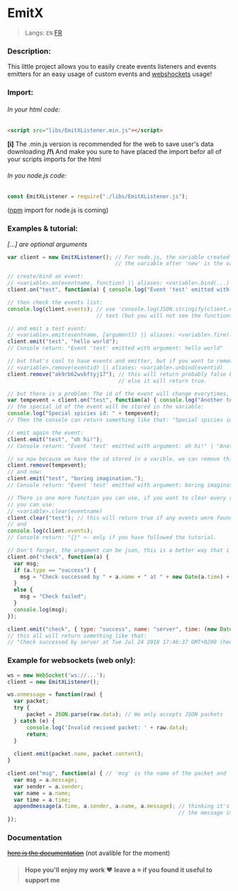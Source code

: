 # EmitX
> Langs: `EN` [FR](README_FR.md)
### Description:
This little project allows you to easily create events listeners and events emitters for an easy usage of custom events and [webshockets](https://www.websocket.org/) usage!

### Import:
###### In your html code:
```html
<script src="libs/EmitXListener.min.js"></script>
```
**[i]** The .min.js version is recommended for the web to save user's data downloading
**/!\\** And make you sure to have placed the import befor all of your scripts imports for the html

###### In you node.js code:
```javascript
const EmitXListener = require("./libs/EmitXListener.js");
```
([npm](https://www.npmjs.com/) import for node.js is coming)

### Examples & tutorial:
*\[...\] are optional arguments*
```javascript
var client = new EmitXListener(); // For node.js, the variable created above need to use that too, make sure
                                  // the variable after 'new' is the variable who require the file.

// create/bind an event:
// <variable>.on(eventname, function) || aliases: <variable>.bind(...)
client.on("test", function(a) { console.log("Event 'test' emitted with argument: " + a); });

// then check the events list:
console.log(client.events); // use 'console.log(JSON.stringify(client.events));' instead if you want to be a
                            // text (but you will not see the functions)

// and emit a test event:
// <variable>.emit(eventname, [argument]) || aliases: <variable>.fire(...)
client.emit("test", "hello world");
// Console return: "Event 'test' emitted with argument: hello world"

// but that's cool to have events and emitter, but if you want to remove one, you can use:
// <variable>.remove(eventid) || aliases: <variable>.unbind(eventid)
client.remove("ak9rb62wvbftyj17"); // this will return probably false because the id doesn't exists,
                                   // else it will return true.

// but there is a problem: The id of the event will change everytimes, then to fix that, you can use:
var tempevent = client.on("test", function(a) { console.log("Another test function.") });
// the special id of the event will be stored in the variable:
console.log("Special spicies id: " + tempevent);
// Then the console can return something like that: "Special spicies id: ozcmtdnqxzs9vzkh"

// emit again the event:
client.emit("test", "oh hi!");
// Console return: "Event 'test' emitted with argument: oh hi!" | "Another test function."

// so now because we have the id stored in a varible, we can remove this event:
client.remove(tempevent);
// and now:
client.emit("test", "boring imagination.");
// Console return: "Event 'test' emitted with argument: boring imagination."

// There is one more function you can use, if you want to clear every registered events with the same name,
// you can use:
// <variable>.clear(eventname)
client.clear("test"); // this will return true if any events were found
// and
console.log(client.events);
// Console return: "{}" <- only if you have followed the tutorial.

// Don't forget, the argument can be json, this is a better way that i recommand:
client.on("check", function(a) {
  var msg;
  if (a.type == "success") {
    msg = "Check successed by " + a.name + " at " + new Date(a.time) + "!";
  }
  else {
    msg = "Check failed";
  }
  console.log(msg);
});

client.emit("check", { type: "success", name: "server", time: (new Date).getTime() } );
// this all will return something like that:
// "Check successed by server at Tue Jul 24 2018 17:46:37 GMT+0200 (heure d’été d’Europe centrale)!" 
```
### Example for websockets (web only):
```javascript
ws = new WebSocket('ws://...');
client = new EmitXListener();

ws.onmessage = function(raw) {
  var packet;
  try {
      packet = JSON.parse(raw.data); // We only accepts JSON packets
  } catch (e) {
      console.log('Invalid recived packet: ' + raw.data);
      return;
  }
    
  client.emit(packet.name, packet.content);
}

client.on("msg", function(a) { // 'msg' is the name of the packet and 'a' here is the content of the packet
  var msg = a.message;
  var sender = a.sender;
  var name = a.name;
  var time = a.time;
  appendmessage(a.time, a.sender, a.name, a.message); // thinking it's a function who implement
                                                      // the message in the page
});
```

### Documentation
~~[here is the documentation](https://github.com/Loxoz/EmitX/wiki)~~ (not avalible for the moment)

> #### Hope you'll enjoy my work ❤️ leave a ⭐️ if you found it useful to support me
